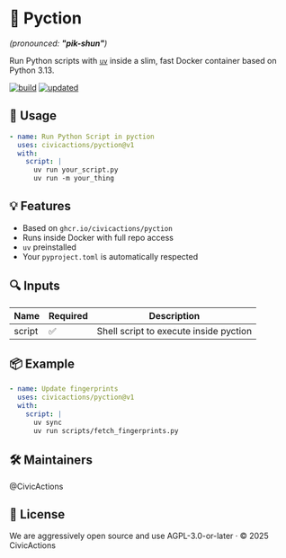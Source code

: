 # 🐍 Pyction
*(pronounced: **"pik-shun"**)*

Run Python scripts with [`uv`](https://github.com/astral-sh/uv) inside a slim, fast Docker container based on Python 3.13.

[![build](https://github.com/CivicActions/pyction/actions/workflows/build.yml/badge.svg)](https://github.com/CivicActions/pyction/actions/workflows/build.yml) [![updated](https://img.shields.io/github/last-commit/CivicActions/pyction?label=updated&logo=github)](https://github.com/CivicActions/pyction/commits/main)

## 🔧 Usage

```yaml
- name: Run Python Script in pyction
  uses: civicactions/pyction@v1
  with:
    script: |
      uv run your_script.py
      uv run -m your_thing
```

## 💡 Features

- Based on `ghcr.io/civicactions/pyction`
- Runs inside Docker with full repo access
- `uv` preinstalled
- Your `pyproject.toml` is automatically respected

## 🔍 Inputs

| Name   | Required | Description                            |
|--------|----------|----------------------------------------|
| script | ✅        | Shell script to execute inside pyction |

## 📦 Example

```yaml
- name: Update fingerprints
  uses: civicactions/pyction@v1
  with:
    script: |
      uv sync
      uv run scripts/fetch_fingerprints.py
```

## 🛠 Maintainers

@CivicActions


## 📄 License

We are aggressively open source and use AGPL-3.0-or-later · ©️ 2025 CivicActions
